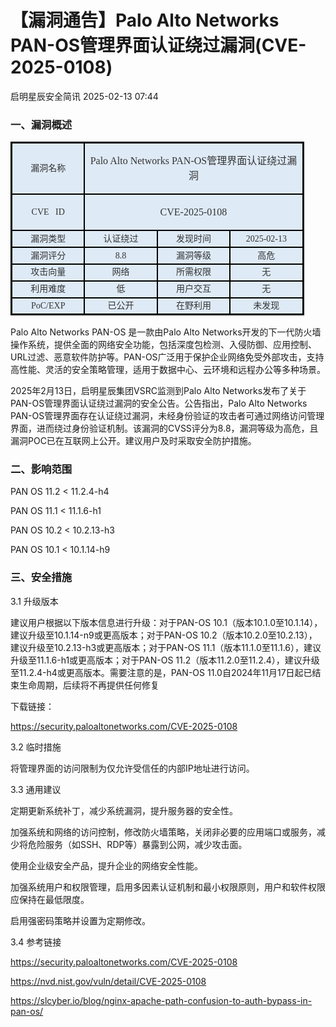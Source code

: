 #  【漏洞通告】Palo Alto Networks PAN-OS管理界面认证绕过漏洞(CVE-2025-0108)   
 启明星辰安全简讯   2025-02-13 07:44  
  
### 一、漏洞概述  
<table><tbody style="visibility: visible;"><tr style="height: 20.15pt;visibility: visible;"><td width="100" style="border-width: 2.25pt 1.5pt 1.5pt 2.25pt;border-color: windowtext;border-style: solid;background: rgb(222, 234, 246);padding: 0cm 5.4pt;visibility: visible;" height="20"><p style="text-align: center;line-height: 150%;margin-top: 0px;margin-bottom: 0px;visibility: visible;"><span style="font-family: 微软雅黑, &#34;sans-serif&#34;;color: rgb(51, 51, 51);font-size: 14px;visibility: visible;">漏洞名称<o:p style="visibility: visible;"></o:p></span></p></td><td width="100" colspan="3" valign="middle" style="width:91.0pt;background:#DEEAF6;border-top: 2.25pt solid windowtext;border-left: none;border-bottom: 1.5pt solid windowtext;border-right: 2.25pt solid windowtext;padding:0pt 5.4pt 0pt 5.4pt;height:20.15pt;"><p style="mso-margin-top-alt: auto;mso-margin-bottom-alt: auto;margin-left: 0.0pt;text-indent: 0.0pt;mso-pagination: widow-orphan;font-size: 12.0pt;font-family: 宋体;mso-fareast-font-family: 宋体;mso-bidi-font-family: 宋体;font-weight: normal;mso-bidi-font-weight: normal;text-align: center;line-height: 150%;"><span style="mso-bookmark:OLE_LINK4;"><span style="mso-bookmark:OLE_LINK1;"><span style="mso-bookmark:OLE_LINK2;"><span style="mso-bookmark:OLE_LINK6;"><span style="mso-bookmark:_Hlk121210716;"><span style="font-family:微软雅黑;mso-ascii-font-family:微软雅黑;mso-bidi-font-family:Arial;font-variant:normal;text-transform:none;color:#333333;">Palo Alto Networks PAN-OS管理界面认证绕过漏洞</span></span></span></span></span></span></p></td></tr><tr style="height: 20.15pt;visibility: visible;"><td width="100" style="border-top: none;border-left: 2.25pt solid windowtext;border-bottom: 1.5pt solid windowtext;border-right: 1.5pt solid windowtext;background: rgb(222, 234, 246);padding: 0cm 5.4pt;visibility: visible;" height="20"><p style="text-align: center;line-height: 150%;margin-top: 0px;margin-bottom: 0px;visibility: visible;"><span style="font-family: 微软雅黑, &#34;sans-serif&#34;;color: rgb(51, 51, 51);font-size: 14px;visibility: visible;">CVE   ID<o:p style="visibility: visible;"></o:p></span></p></td><td width="100" colspan="3" valign="middle" style="width:91.0pt;background:#DEEAF6;border-top:none;border-left:none;border-bottom: 1.5pt solid windowtext;border-right:2.25pt solid windowtext;padding:0pt 5.4pt 0pt 5.4pt;height:20.15pt;"><p style="mso-margin-top-alt: auto;mso-margin-bottom-alt: auto;margin-left: 0.0pt;text-indent: 0.0pt;mso-pagination: widow-orphan;font-size: 12.0pt;font-family: 宋体;mso-fareast-font-family: 宋体;mso-bidi-font-family: 宋体;font-weight: normal;mso-bidi-font-weight: normal;text-align: center;line-height: 150%;"><span style="mso-bookmark:OLE_LINK4;"><span style="mso-bookmark:OLE_LINK1;"><span style="mso-bookmark:OLE_LINK2;"><span style="mso-bookmark:OLE_LINK6;"><span style="mso-bookmark:_Hlk121210716;"><span style="font-family:微软雅黑;mso-ascii-font-family:微软雅黑;mso-bidi-font-family:Arial;font-variant:normal;text-transform:none;color:#333333;">CVE-2025-0108</span></span></span></span></span></span></p></td></tr><tr style="height: 20.15pt;visibility: visible;"><td width="100" style="border-top: none;border-left: 2.25pt solid windowtext;border-bottom: 1.5pt solid windowtext;border-right: 1.5pt solid windowtext;background: rgb(222, 234, 246);padding: 0cm 5.4pt;visibility: visible;" height="20"><p style="text-align: center;line-height: 150%;margin-top: 0px;margin-bottom: 0px;visibility: visible;"><span style="font-family: 微软雅黑, &#34;sans-serif&#34;;color: rgb(51, 51, 51);font-size: 14px;visibility: visible;">漏洞类型<o:p style="visibility: visible;"></o:p></span></p></td><td width="100" style="border-top: none;border-left: none;border-bottom: 1.5pt solid windowtext;border-right: 1.5pt solid windowtext;background: rgb(222, 234, 246);padding: 0cm 5.4pt;visibility: visible;" height="20"><p style="text-align: center;line-height: 150%;margin-top: 0px;margin-bottom: 0px;visibility: visible;"><span style="font-family: 微软雅黑, &#34;sans-serif&#34;;color: rgb(51, 51, 51);font-size: 14px;visibility: visible;">认证绕过<o:p style="visibility: visible;"></o:p></span></p></td><td width="100" style="border-top: none;border-left: none;border-bottom: 1.5pt solid windowtext;border-right: 1.5pt solid windowtext;background: rgb(222, 234, 246);padding: 0cm 5.4pt;visibility: visible;" height="20"><p style="text-align: center;line-height: 150%;margin-top: 0px;margin-bottom: 0px;visibility: visible;"><span style="font-family: 微软雅黑, &#34;sans-serif&#34;;color: rgb(51, 51, 51);font-size: 14px;visibility: visible;">发现时间<o:p style="visibility: visible;"></o:p></span></p></td><td width="100" style="border-top: none;border-left: none;border-bottom: 1.5pt solid windowtext;border-right: 2.25pt solid windowtext;background: rgb(222, 234, 246);padding: 0cm 5.4pt;visibility: visible;" height="20"><p style="text-align: center;line-height: 150%;margin-top: 0px;margin-bottom: 0px;visibility: visible;"><span style="font-family: 微软雅黑, &#34;sans-serif&#34;;color: rgb(51, 51, 51);font-size: 14px;visibility: visible;">2025-02-13<o:p style="visibility: visible;"></o:p></span></p></td></tr><tr style="height: 20.15pt;visibility: visible;"><td width="100" style="border-top: none;border-left: 2.25pt solid windowtext;border-bottom: 1.5pt solid windowtext;border-right: 1.5pt solid windowtext;background: rgb(222, 234, 246);padding: 0cm 5.4pt;visibility: visible;" height="20"><p style="text-align: center;line-height: 150%;margin-top: 0px;margin-bottom: 0px;visibility: visible;"><span style="font-family: 微软雅黑, &#34;sans-serif&#34;;color: rgb(51, 51, 51);font-size: 14px;visibility: visible;">漏洞评分<o:p style="visibility: visible;"></o:p></span></p></td><td width="100" style="border-top: none;border-left: none;border-bottom: 1.5pt solid windowtext;border-right: 1.5pt solid windowtext;background: rgb(222, 234, 246);padding: 0cm 5.4pt;visibility: visible;" height="20"><p style="text-align: center;line-height: 150%;margin-top: 0px;margin-bottom: 0px;visibility: visible;"><span style="font-family: 微软雅黑, &#34;sans-serif&#34;;color: rgb(51, 51, 51);font-size: 14px;visibility: visible;">8.8<o:p style="visibility: visible;"></o:p></span></p></td><td width="100" style="border-top: none;border-left: none;border-bottom: 1.5pt solid windowtext;border-right: 1.5pt solid windowtext;background: rgb(222, 234, 246);padding: 0cm 5.4pt;visibility: visible;" height="20"><p style="text-align: center;line-height: 150%;margin-top: 0px;margin-bottom: 0px;visibility: visible;"><span style="font-family: 微软雅黑, &#34;sans-serif&#34;;color: rgb(51, 51, 51);font-size: 14px;visibility: visible;">漏洞等级<o:p style="visibility: visible;"></o:p></span></p></td><td width="100" style="border-top: none;border-left: none;border-bottom: 1.5pt solid windowtext;border-right: 2.25pt solid windowtext;background: rgb(222, 234, 246);padding: 0cm 5.4pt;visibility: visible;" height="20"><p style="text-align: center;line-height: 150%;margin-top: 0px;margin-bottom: 0px;visibility: visible;"><span style="font-family: 微软雅黑, &#34;sans-serif&#34;;color: rgb(51, 51, 51);font-size: 14px;visibility: visible;">高危<o:p style="visibility: visible;"></o:p></span></p></td></tr><tr style="height: 20.15pt;visibility: visible;"><td width="100" style="border-top: none;border-left: 2.25pt solid windowtext;border-bottom: 1.5pt solid windowtext;border-right: 1.5pt solid windowtext;background: rgb(222, 234, 246);padding: 0cm 5.4pt;visibility: visible;" height="20"><p style="text-align: center;line-height: 150%;margin-top: 0px;margin-bottom: 0px;visibility: visible;"><span style="font-family: 微软雅黑, &#34;sans-serif&#34;;color: rgb(51, 51, 51);font-size: 14px;visibility: visible;">攻击向量<o:p style="visibility: visible;"></o:p></span></p></td><td width="100" style="border-top: none;border-left: none;border-bottom: 1.5pt solid windowtext;border-right: 1.5pt solid windowtext;background: rgb(222, 234, 246);padding: 0cm 5.4pt;visibility: visible;" height="20"><p style="text-align: center;line-height: 150%;margin-top: 0px;margin-bottom: 0px;visibility: visible;"><span style="font-family: 微软雅黑, &#34;sans-serif&#34;;color: rgb(51, 51, 51);font-size: 14px;visibility: visible;">网络<o:p style="visibility: visible;"></o:p></span></p></td><td width="100" style="border-top: none;border-left: none;border-bottom: 1.5pt solid windowtext;border-right: 1.5pt solid windowtext;background: rgb(222, 234, 246);padding: 0cm 5.4pt;visibility: visible;" height="20"><p style="text-align: center;line-height: 150%;margin-top: 0px;margin-bottom: 0px;visibility: visible;"><span style="font-family: 微软雅黑, &#34;sans-serif&#34;;color: rgb(51, 51, 51);font-size: 14px;visibility: visible;">所需权限<o:p style="visibility: visible;"></o:p></span></p></td><td width="100" style="border-top: none;border-left: none;border-bottom: 1.5pt solid windowtext;border-right: 2.25pt solid windowtext;background: rgb(222, 234, 246);padding: 0cm 5.4pt;visibility: visible;" height="20"><p style="text-align: center;line-height: 150%;margin-top: 0px;margin-bottom: 0px;visibility: visible;"><span style="font-family: 微软雅黑, &#34;sans-serif&#34;;color: rgb(51, 51, 51);font-size: 14px;visibility: visible;">无<o:p style="visibility: visible;"></o:p></span></p></td></tr><tr style="height: 20.15pt;visibility: visible;"><td width="100" style="border-top: none;border-left: 2.25pt solid windowtext;border-bottom: 1.5pt solid windowtext;border-right: 1.5pt solid windowtext;background: rgb(222, 234, 246);padding: 0cm 5.4pt;visibility: visible;" height="20"><p style="text-align: center;line-height: 150%;margin-top: 0px;margin-bottom: 0px;visibility: visible;"><span style="font-family: 微软雅黑, &#34;sans-serif&#34;;color: rgb(51, 51, 51);font-size: 14px;visibility: visible;">利用难度<o:p style="visibility: visible;"></o:p></span></p></td><td width="100" style="border-top: none;border-left: none;border-bottom: 1.5pt solid windowtext;border-right: 1.5pt solid windowtext;background: rgb(222, 234, 246);padding: 0cm 5.4pt;visibility: visible;" height="20"><p style="text-align: center;line-height: 150%;margin-top: 0px;margin-bottom: 0px;visibility: visible;"><span style="font-family: 微软雅黑, &#34;sans-serif&#34;;color: rgb(51, 51, 51);font-size: 14px;visibility: visible;">低<o:p style="visibility: visible;"></o:p></span></p></td><td width="100" style="border-top: none;border-left: none;border-bottom: 1.5pt solid windowtext;border-right: 1.5pt solid windowtext;background: rgb(222, 234, 246);padding: 0cm 5.4pt;visibility: visible;" height="20"><p style="text-align: center;line-height: 150%;margin-top: 0px;margin-bottom: 0px;visibility: visible;"><span style="font-family: 微软雅黑, &#34;sans-serif&#34;;color: rgb(51, 51, 51);font-size: 14px;visibility: visible;">用户交互<o:p style="visibility: visible;"></o:p></span></p></td><td width="100" style="border-top: none;border-left: none;border-bottom: 1.5pt solid windowtext;border-right: 2.25pt solid windowtext;background: rgb(222, 234, 246);padding: 0cm 5.4pt;visibility: visible;" height="20"><p style="text-align: center;line-height: 150%;margin-top: 0px;margin-bottom: 0px;visibility: visible;"><span style="font-family: 微软雅黑, &#34;sans-serif&#34;;color: rgb(51, 51, 51);font-size: 14px;visibility: visible;">无<o:p style="visibility: visible;"></o:p></span></p></td></tr><tr style="height: 20.15pt;visibility: visible;"><td width="100" style="border-top: none;border-left: 2.25pt solid windowtext;border-bottom: 2.25pt solid windowtext;border-right: 1.5pt solid windowtext;background: rgb(222, 234, 246);padding: 0cm 5.4pt;visibility: visible;" height="20"><p style="text-align: center;line-height: 150%;margin-top: 0px;margin-bottom: 0px;visibility: visible;"><span style="font-family: 微软雅黑, &#34;sans-serif&#34;;color: rgb(51, 51, 51);font-size: 14px;visibility: visible;">PoC/EXP<o:p style="visibility: visible;"></o:p></span></p></td><td width="100" style="border-top: none;border-left: none;border-bottom: 2.25pt solid windowtext;border-right: 1.5pt solid windowtext;background: rgb(222, 234, 246);padding: 0cm 5.4pt;visibility: visible;" height="20"><p style="text-align: center;line-height: 150%;margin-top: 0px;margin-bottom: 0px;visibility: visible;"><span style="font-family: 微软雅黑, &#34;sans-serif&#34;;color: rgb(51, 51, 51);font-size: 14px;visibility: visible;">已公开<o:p style="visibility: visible;"></o:p></span></p></td><td width="100" style="border-top: none;border-left: none;border-bottom: 2.25pt solid windowtext;border-right: 1.5pt solid windowtext;background: rgb(222, 234, 246);padding: 0cm 5.4pt;visibility: visible;" height="20"><p style="text-align: center;line-height: 150%;margin-top: 0px;margin-bottom: 0px;visibility: visible;"><span style="font-family: 微软雅黑, &#34;sans-serif&#34;;color: rgb(51, 51, 51);font-size: 14px;visibility: visible;">在野利用<o:p style="visibility: visible;"></o:p></span></p></td><td width="100" style="border-top: none;border-left: none;border-bottom: 2.25pt solid windowtext;border-right: 2.25pt solid windowtext;background: rgb(222, 234, 246);padding: 0cm 5.4pt;visibility: visible;" height="20"><p style="text-align: center;line-height: 150%;margin-top: 0px;margin-bottom: 0px;visibility: visible;"><span style="font-family: 微软雅黑, &#34;sans-serif&#34;;color: rgb(51, 51, 51);font-size: 14px;visibility: visible;">未发现<o:p style="visibility: visible;"></o:p></span></p></td></tr></tbody></table>  
Palo Alto Networks PAN-OS 是一款由Palo Alto Networks开发的下一代防火墙操作系统，提供全面的网络安全功能，包括深度包检测、入侵防御、应用控制、URL过滤、恶意软件防护等。PAN-OS广泛用于保护企业网络免受外部攻击，支持高性能、灵活的安全策略管理，适用于数据中心、云环境和远程办公等多种场景。  
  
2025年2月13日，启明星辰集团VSRC监测到Palo Alto Networks发布了关于PAN-OS管理界面认证绕过漏洞的安全公告。公告指出，Palo Alto Networks PAN-OS管理界面存在认证绕过漏洞，未经身份验证的攻击者可通过网络访问管理界面，进而绕过身份验证机制。该漏洞的CVSS评分为8.8，漏洞等级为高危，且漏洞POC已在互联网上公开。建议用户及时采取安全防护措施。  
### 二、影响范围  
  
PAN OS 11.2 < 11.2.4-h4  
  
PAN OS 11.1 < 11.1.6-h1  
  
PAN OS 10.2 < 10.2.13-h3  
  
PAN OS 10.1 < 10.1.14-h9  
### 三、安全措施  
  
3.1 升级版本  
  
建议用户根据以下版本信息进行升级：对于PAN-OS 10.1（版本10.1.0至10.1.14），建议升级至10.1.14-n9或更高版本；对于PAN-OS 10.2（版本10.2.0至10.2.13），建议升级至10.2.13-h3或更高版本；对于PAN-OS 11.1（版本11.1.0至11.1.6），建议升级至11.1.6-h1或更高版本；对于PAN-OS 11.2（版本11.2.0至11.2.4），建议升级至11.2.4-h4或更高版本。需要注意的是，PAN-OS 11.0自2024年11月17日起已结束生命周期，后续将不再提供任何修复  
  
下载链接：  
  
https://security.paloaltonetworks.com/CVE-2025-0108  
  
3.2 临时措施  
  
将管理界面的访问限制为仅允许受信任的内部IP地址进行访问。  
  
3.3 通用建议  
  
定期更新系统补丁，减少系统漏洞，提升服务器的安全性。  
  
加强系统和网络的访问控制，修改防火墙策略，关闭非必要的应用端口或服务，减少将危险服务（如SSH、RDP等）暴露到公网，减少攻击面。  
  
使用企业级安全产品，提升企业的网络安全性能。  
  
加强系统用户和权限管理，启用多因素认证机制和最小权限原则，用户和软件权限应保持在最低限度。  
  
启用强密码策略并设置为定期修改。  
  
3.4 参考链接  
  
https://security.paloaltonetworks.com/CVE-2025-0108  
  
https://nvd.nist.gov/vuln/detail/CVE-2025-0108  
  
https://slcyber.io/blog/nginx-apache-path-confusion-to-auth-bypass-in-pan-os/  
  
  

